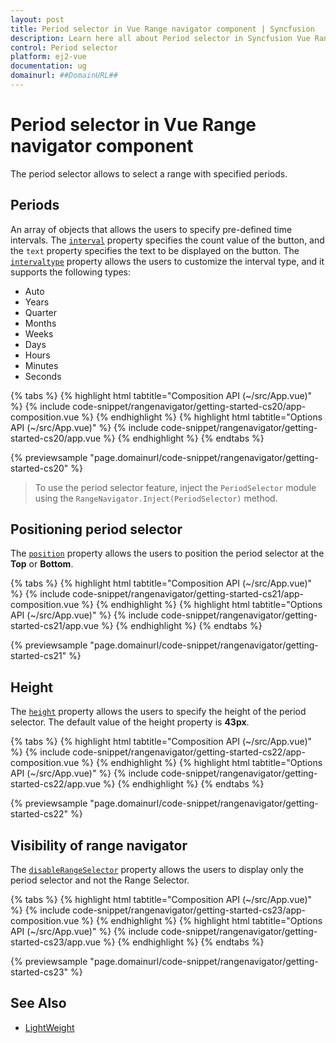 ```yaml
---
layout: post
title: Period selector in Vue Range navigator component | Syncfusion
description: Learn here all about Period selector in Syncfusion Vue Range navigator component of Syncfusion Essential JS 2 and more.
control: Period selector 
platform: ej2-vue
documentation: ug
domainurl: ##DomainURL##
---
```


# Period selector in Vue Range navigator component

The period selector allows to select a range with specified periods.

## Periods

An array of objects that allows the users to specify pre-defined time intervals. The [`interval`](https://ej2.syncfusion.com/vue/documentation/api/range-navigator/#interval) property specifies the count value of the button, and the `text` property specifies the text to be displayed on the button. The [`intervaltype`](https://ej2.syncfusion.com/vue/documentation/api/range-navigator/#intervaltype) property allows the users to customize the interval type, and it supports the following types:

* Auto
* Years
* Quarter
* Months
* Weeks
* Days
* Hours
* Minutes
* Seconds

{% tabs %}
{% highlight html tabtitle="Composition API (~/src/App.vue)" %}
{% include code-snippet/rangenavigator/getting-started-cs20/app-composition.vue %}
{% endhighlight %}
{% highlight html tabtitle="Options API (~/src/App.vue)" %}
{% include code-snippet/rangenavigator/getting-started-cs20/app.vue %}
{% endhighlight %}
{% endtabs %}
        
{% previewsample "page.domainurl/code-snippet/rangenavigator/getting-started-cs20" %}

>To use the period selector feature, inject the `PeriodSelector` module using the `RangeNavigator.Inject(PeriodSelector)` method.

## Positioning period selector

The [`position`](https://ej2.syncfusion.com/vue/documentation/api/range-navigator/periodSelectorSettingsModel/#position) property allows the users to position the period selector at the **Top** or **Bottom**.

{% tabs %}
{% highlight html tabtitle="Composition API (~/src/App.vue)" %}
{% include code-snippet/rangenavigator/getting-started-cs21/app-composition.vue %}
{% endhighlight %}
{% highlight html tabtitle="Options API (~/src/App.vue)" %}
{% include code-snippet/rangenavigator/getting-started-cs21/app.vue %}
{% endhighlight %}
{% endtabs %}
        
{% previewsample "page.domainurl/code-snippet/rangenavigator/getting-started-cs21" %}

## Height

The [`height`](https://ej2.syncfusion.com/vue/documentation/api/range-navigator/periodSelectorSettingsModel/#height) property allows the users to specify the height of the period selector. The default value of the height property is **43px**.

{% tabs %}
{% highlight html tabtitle="Composition API (~/src/App.vue)" %}
{% include code-snippet/rangenavigator/getting-started-cs22/app-composition.vue %}
{% endhighlight %}
{% highlight html tabtitle="Options API (~/src/App.vue)" %}
{% include code-snippet/rangenavigator/getting-started-cs22/app.vue %}
{% endhighlight %}
{% endtabs %}
        
{% previewsample "page.domainurl/code-snippet/rangenavigator/getting-started-cs22" %}

## Visibility of range navigator

The [`disableRangeSelector`](https://ej2.syncfusion.com/vue/documentation/api/range-navigator/#disablerangeselector) property allows the users to display only the period selector and not the Range Selector.

{% tabs %}
{% highlight html tabtitle="Composition API (~/src/App.vue)" %}
{% include code-snippet/rangenavigator/getting-started-cs23/app-composition.vue %}
{% endhighlight %}
{% highlight html tabtitle="Options API (~/src/App.vue)" %}
{% include code-snippet/rangenavigator/getting-started-cs23/app.vue %}
{% endhighlight %}
{% endtabs %}
        
{% previewsample "page.domainurl/code-snippet/rangenavigator/getting-started-cs23" %}

## See Also

* [LightWeight](./lightweight/)